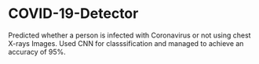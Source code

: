 # COVID-19-Detector
Predicted whether a person is infected with Coronavirus or not using chest X-rays Images.
Used CNN for classsification and managed to achieve an accuracy of 95%.
